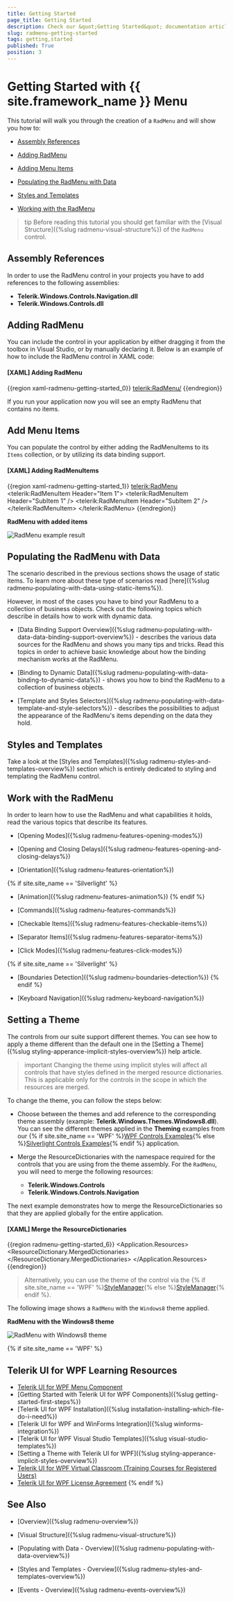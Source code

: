 ```yaml
---
title: Getting Started
page_title: Getting Started
description: Check our &quot;Getting Started&quot; documentation article for the RadMenu {{ site.framework_name }} control.
slug: radmenu-getting-started
tags: getting,started
published: True
position: 3
---
```


# Getting Started with {{ site.framework_name }} Menu

This tutorial will walk you through the creation of a `RadMenu` and will show you how to:

* [Assembly References](#assembly-references)

* [Adding RadMenu](#adding-radmenu)

* [Adding Menu Items](#adding-menu-items)

* [Populating the RadMenu with Data](#populating-the-radmenu-with-data)

* [Styles and Templates](#styles-and-templates)

* [Working with the RadMenu](#work-with-the-radmenu)

>tip Before reading this tutorial you should get familiar with the [Visual Structure]({%slug radmenu-visual-structure%}) of the `RadMenu` control.

## Assembly References

In order to use the RadMenu control in your projects you have to add references to the following assemblies:

* __Telerik.Windows.Controls.Navigation.dll__
* __Telerik.Windows.Controls.dll__

## Adding RadMenu

You can include the control in your application by either dragging it from the toolbox in Visual Studio, or by manually declaring it. Below is an example of how to include the RadMenu control in XAML code:

#### __[XAML] Adding RadMenu__

{{region xaml-radmenu-getting-started_0}}
	<Grid>
	    <telerik:RadMenu/>
	</Grid>
{{endregion}}

If you run your application now you will see an empty RadMenu that contains no items.

## Add Menu Items

You can populate the control by either adding the RadMenuItems to its `Items` collection, or by utilizing its data binding support.

#### __[XAML] Adding RadMenuItems__

{{region xaml-radmenu-getting-started_1}}
	<telerik:RadMenu>
	    <telerik:RadMenuItem Header="Item 1">
	        <telerik:RadMenuItem Header="SubItem 1" />
	        <telerik:RadMenuItem Header="SubItem 2" />
	    </telerik:RadMenuItem>
	</telerik:RadMenu>
{{endregion}}

__RadMenu with added items__

![RadMenu example result](images/menu-getting-started-result.png)

## Populating the RadMenu with Data

The scenario described in the previous sections shows the usage of static items. To learn more about these type of scenarios read [here]({%slug radmenu-populating-with-data-using-static-items%}).

However, in most of the cases you have to bind your RadMenu to a collection of business objects. Check out the following topics which describe in details how to work with dynamic data.

* [Data Binding Support Overview]({%slug radmenu-populating-with-data-data-binding-support-overview%}) - describes the various data sources for the RadMenu and shows you many tips and tricks. Read this topics in order to achieve basic knowledge about how the binding mechanism works at the RadMenu.

* [Binding to Dynamic Data]({%slug radmenu-populating-with-data-binding-to-dynamic-data%}) - shows you how to bind the RadMenu to a collection of business objects.

* [Template and Styles Selectors]({%slug radmenu-populating-with-data-template-and-style-selectors%}) - describes the possibilities to adjust the appearance of the RadMenu's items depending on the data they hold. 

## Styles and Templates

Take a look at the [Styles and Templates]({%slug radmenu-styles-and-templates-overview%}) section which is entirely dedicated to styling and templating the RadMenu control.

## Work with the RadMenu

In order to learn how to use the RadMenu and what capabilities it holds, read the various topics that describe its features.

* [Opening Modes]({%slug radmenu-features-opening-modes%})

* [Opening and Closing Delays]({%slug radmenu-features-opening-and-closing-delays%})

* [Orientation]({%slug radmenu-features-orientation%})

 {% if site.site_name == 'Silverlight' %}
* [Animation]({%slug radmenu-features-animation%})
 {% endif %}

* [Commands]({%slug radmenu-features-commands%})

* [Checkable Items]({%slug radmenu-features-checkable-items%})

* [Separator Items]({%slug radmenu-features-separator-items%})

* [Click Modes]({%slug radmenu-features-click-modes%})

 {% if site.site_name == 'Silverlight' %}
* [Boundaries Detection]({%slug radmenu-boundaries-detection%})
 {% endif %}

* [Keyboard Navigation]({%slug radmenu-keyboard-navigation%})

## Setting a Theme

The controls from our suite support different themes. You can see how to apply a theme different than the default one in the [Setting a Theme]({%slug styling-apperance-implicit-styles-overview%}) help article.

>important Changing the theme using implicit styles will affect all controls that have styles defined in the merged resource dictionaries. This is applicable only for the controls in the scope in which the resources are merged. 

To change the theme, you can follow the steps below:

* Choose between the themes and add reference to the corresponding theme assembly (example: __Telerik.Windows.Themes.Windows8.dll__). You can see the different themes applied in the __Theming__ examples from our {% if site.site_name == 'WPF' %}[WPF Controls Examples](https://demos.telerik.com/wpf/){% else %}[Silverlight Controls Examples](https://demos.telerik.com/silverlight/#Menu/Theming){% endif %} application.

* Merge the ResourceDictionaries with the namespace required for the controls that you are using from the theme assembly. For the `RadMenu`, you will need to merge the following resources:

	* __Telerik.Windows.Controls__
	* __Telerik.Windows.Controls.Navigation__

The next example demonstrates how to merge the ResourceDictionaries so that they are applied globally for the entire application.

#### __[XAML] Merge the ResourceDictionaries__  
{{region radmenu-getting-started_6}}
	<Application.Resources>
		<ResourceDictionary>
			<ResourceDictionary.MergedDictionaries>
				<ResourceDictionary Source="/Telerik.Windows.Themes.Windows8;component/Themes/System.Windows.xaml"/>
				<ResourceDictionary Source="/Telerik.Windows.Themes.Windows8;component/Themes/Telerik.Windows.Controls.xaml"/>
				<ResourceDictionary Source="/Telerik.Windows.Themes.Windows8;component/Themes/Telerik.Windows.Controls.Navigation.xaml"/>
			</ResourceDictionary.MergedDictionaries>
		</ResourceDictionary>
	</Application.Resources>
{{endregion}}

>Alternatively, you can use the theme of the control via the {% if site.site_name == 'WPF' %}[StyleManager](https://docs.telerik.com/devtools/wpf/styling-and-appearance/stylemanager/common-styling-apperance-setting-theme-wpf){% else %}[StyleManager](https://docs.telerik.com/devtools/silverlight/styling-and-appearance/stylemanager/common-styling-apperance-setting-theme){% endif %}.

The following image shows a `RadMenu` with the `Windows8` theme applied.

__RadMenu with the Windows8 theme__

![RadMenu with Windows8 theme](images/radmenu-setting-theme.png)

{% if site.site_name == 'WPF' %}
## Telerik UI for WPF Learning Resources

* [Telerik UI for WPF Menu Component](https://www.telerik.com/products/wpf/menu.aspx)
* [Getting Started with Telerik UI for WPF Components]({%slug getting-started-first-steps%})
* [Telerik UI for WPF Installation]({%slug installation-installing-which-file-do-i-need%})
* [Telerik UI for WPF and WinForms Integration]({%slug winforms-integration%})
* [Telerik UI for WPF Visual Studio Templates]({%slug visual-studio-templates%})
* [Setting a Theme with Telerik UI for WPF]({%slug styling-apperance-implicit-styles-overview%})
* [Telerik UI for WPF Virtual Classroom (Training Courses for Registered Users)](https://learn.telerik.com/learn/course/external/view/elearning/16/telerik-ui-for-wpf) 
* [Telerik UI for WPF License Agreement](https://www.telerik.com/purchase/license-agreement/wpf-dlw-s)
{% endif %}

## See Also

 * [Overview]({%slug radmenu-overview%})

 * [Visual Structure]({%slug radmenu-visual-structure%})

 * [Populating with Data - Overview]({%slug radmenu-populating-with-data-overview%})

 * [Styles and Templates - Overview]({%slug radmenu-styles-and-templates-overview%})

 * [Events - Overview]({%slug radmenu-events-overview%})
